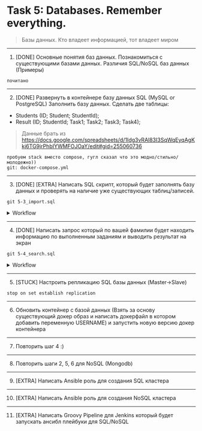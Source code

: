 # Task 5: Databases. Remember everything.
> Базы данных. Кто владеет информацией, тот владеет миром
---

1. [DONE] Основные понятия баз данных. Познакомиться с существующими базами данных. Различия SQL/NoSQL баз данных (Примеры)
```
почитано
```
---
2. [DONE] Развернуть в контейнере базу данных SQL (MySQL or PostgreSQL)
Заполнить базу данных. Сделать две таблицы:
 - Students (ID; Student; StudentId);
 - Result (ID; StudentId; Task1; Task2; Task3; Task4);
 >   Данные брать из https://docs.google.com/spreadsheets/d/1Idg3vRAl83I3SqWqEyqAgKkj6TG9jrPhbIYWMFOJOaY/edit#gid=255060736
```
пробуем stack вместо compose, гугл сказал что это модно/стильно/молодежно))
git: docker-compose.yml
```
---
3. [DONE] [EXTRA] Написать SQL скрипт, который будет заполнять базу данных и проверять на наличие уже существующих таблиц/записей.
```
git 5-3_import.sql
```
<details>
<summary>Workflow</summary>
\echo "=================IMPORT CSV students======================"
DROP TABLE IF EXISTS students_import, result_import;

CREATE TEMPORARY TABLE students_import (
  ID VARCHAR(5),
  Student VARCHAR(50),
  StudentID smallint
);

\echo "=================IMPORT CSV result========================"

CREATE TEMPORARY TABLE result_import (
  ID VARCHAR(5),
  StudentID smallint,
  Task1 VARCHAR(10),
  Task2 VARCHAR(10),
  Task3 VARCHAR(10),
  Task4 VARCHAR(10)
);

\COPY students_import(ID, Student, StudentID) FROM '..\.help\tabl1.csv' DELIMITER ',' CSV HEADER;
\COPY result_import(ID, StudentID, Task1, Task2, Task3, Task4) FROM '..\.help\tabl2.csv' DELIMITER ';' CSV HEADER;

SELECT * FROM students_import;
SELECT * FROM result_import;
\echo "=================PREPARE PROD TABLE========================"

CREATE TABLE IF NOT EXISTS students (
  ID SERIAL PRIMARY KEY, 
  Student VARCHAR(50) NOT NULL UNIQUE,
  StudentID smallint NOT NULL
  );

CREATE TABLE IF NOT EXISTS result (
  ID SERIAL PRIMARY KEY,
  StudentID smallint NOT NULL UNIQUE,
  Task1 VARCHAR(10),
  Task2 VARCHAR(10),
  Task3 VARCHAR(10),
  Task4 VARCHAR(10)
);

\echo "=================IMPORT DATA======================"

INSERT INTO students (Student, StudentID)
SELECT Student, StudentID FROM students_import
WHERE Student NOT IN (SELECT student FROM students);

INSERT INTO result (StudentID, Task1, Task2, Task3, Task4)
SELECT StudentID, Task1, Task2, Task3, Task4 FROM result_import
WHERE StudentID NOT IN (SELECT StudentID from result);
</details>

---
4. [DONE] Написать запрос который по вашей фамилии будет находить информацию по выполненным заданиям и выводить результат на экран
```
git 5-4_search.sql
```
<details>
<summary>Workflow</summary>
SELECT * FROM result
WHERE StudentID = (SELECT StudentID FROM students WHERE Student LIKE '%Pekhockij%');
</details>

---
5. [STUCK] Настроить репликацию SQL базы данных (Master->Slave)
```
stop on set establish replication
```
---
6. Обновить контейнер с базой данных (Взять за основу существующий докер образ и написать докерфайл в котором добавить переменную USERNAME) и запустить новую версию докер контейнера
---
7. Повторить шаг 4 :)
---
8. Повторить шаги 2, 5, 6 для NoSQL (Mongodb)  
---
9. [EXTRA] Написать Ansible роль для создания SQL кластера
---
10. [EXTRA] Написать Ansible роль для создания NoSQL кластера
---
11. [EXTRA] Написать Groovy Pipeline для Jenkins который будет запускать ансибл плейбуки для SQL/NoSQL
